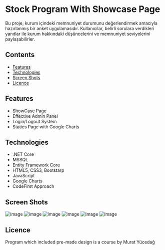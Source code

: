 # Stock Program With Showcase Page

Bu proje, kurum içindeki memnuniyet durumunu değerlendirmek amacıyla hazırlanmış bir anket uygulamasıdır. Kullanıcılar, belirli sorulara verdikleri yanıtlar ile kurum hakkındaki düşüncelerini ve memnuniyet seviyelerini paylaşabilirler.

## Contents

- [Features](#features)
- [Technologies](#technologies )
- [Screen Shots](#screen-shots)
- [Licence](#licence)

## Features

- ShowCase Page
- Effective Admin Panel
- Login/Logout System
- Statics Page with Google Charts

## Technologies

- .NET Core
- MSSQL
- Entity Framework Core
- HTML5, CSS3, Bootstarp
- JavaScript
- Google Charts
- CodeFirst Approach

## Screen Shots

![image](https://github.com/user-attachments/assets/68e05d60-d1df-4cbb-9898-db81e59470f4)
![image](https://github.com/user-attachments/assets/4d564b36-6746-4c3f-a223-d1abf974acaf)
![image](https://github.com/user-attachments/assets/0e3812ef-b609-4254-856c-2cef38c0771a)
![image](https://github.com/user-attachments/assets/4212b26e-b5f9-4c5e-8fa0-5630ea33897e)
![image](https://github.com/user-attachments/assets/6b9716a0-1e46-4288-9048-23076708e284)
![image](https://github.com/user-attachments/assets/3b891c38-7e6f-4134-87ce-334132f95b7f)

## Licence
Program which included pre-made design is a course by Murat Yücedağ
